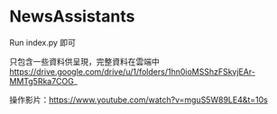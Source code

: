 # NewsAssistants
Run index.py 即可<br/>

只包含一些資料供呈現，完整資料在雲端中<br/>
https://drive.google.com/drive/u/1/folders/1hn0ioMSShzFSkvjEAr-MMTg5Rka7COG_ <br/>

操作影片：https://www.youtube.com/watch?v=mguS5W89LE4&t=10s
